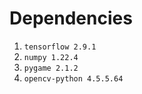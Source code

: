 # Dependencies
1. `tensorflow 2.9.1`
2. `numpy 1.22.4`
3. `pygame 2.1.2`
4. `opencv-python 4.5.5.64`
